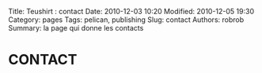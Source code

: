Title: Teushirt : contact
Date: 2010-12-03 10:20
Modified: 2010-12-05 19:30
Category: pages
Tags: pelican, publishing
Slug: contact
Authors: robrob
Summary: la page qui donne les contacts

# CONTACT